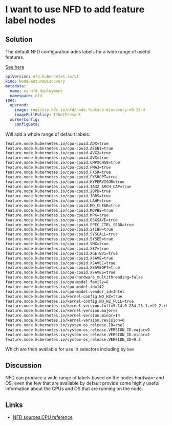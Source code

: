 # I want to use NFD to add feature label nodes

## Solution

The default NFD configuration adds labels for a wide range of useful features.

[See here](cpu_flags.yaml)

```yaml
apiVersion: nfd.kubernetes.io/v1
kind: NodeFeatureDiscovery
metadata:
  name: my-nfd-deployment
  namespace: nfd
spec:
  operand:
    image: registry.k8s.io/nfd/node-feature-discovery:v0.13.4
    imagePullPolicy: IfNotPresent
  workerConfig:
    configData:
```

Will add a whole range of default labels:

```bash
feature.node.kubernetes.io/cpu-cpuid.ADX=true
feature.node.kubernetes.io/cpu-cpuid.AESNI=true
feature.node.kubernetes.io/cpu-cpuid.AVX2=true
feature.node.kubernetes.io/cpu-cpuid.AVX=true
feature.node.kubernetes.io/cpu-cpuid.CMPXCHG8=true
feature.node.kubernetes.io/cpu-cpuid.FMA3=true
feature.node.kubernetes.io/cpu-cpuid.FXSR=true
feature.node.kubernetes.io/cpu-cpuid.FXSROPT=true
feature.node.kubernetes.io/cpu-cpuid.HYPERVISOR=true
feature.node.kubernetes.io/cpu-cpuid.IA32_ARCH_CAP=true
feature.node.kubernetes.io/cpu-cpuid.IBPB=true
feature.node.kubernetes.io/cpu-cpuid.IBRS=true
feature.node.kubernetes.io/cpu-cpuid.LAHF=true
feature.node.kubernetes.io/cpu-cpuid.MD_CLEAR=true
feature.node.kubernetes.io/cpu-cpuid.MOVBE=true
feature.node.kubernetes.io/cpu-cpuid.MPX=true
feature.node.kubernetes.io/cpu-cpuid.OSXSAVE=true
feature.node.kubernetes.io/cpu-cpuid.SPEC_CTRL_SSBD=true
feature.node.kubernetes.io/cpu-cpuid.STIBP=true
feature.node.kubernetes.io/cpu-cpuid.SYSCALL=true
feature.node.kubernetes.io/cpu-cpuid.SYSEE=true
feature.node.kubernetes.io/cpu-cpuid.VMX=true
feature.node.kubernetes.io/cpu-cpuid.X87=true
feature.node.kubernetes.io/cpu-cpuid.XGETBV1=true
feature.node.kubernetes.io/cpu-cpuid.XSAVE=true
feature.node.kubernetes.io/cpu-cpuid.XSAVEC=true
feature.node.kubernetes.io/cpu-cpuid.XSAVEOPT=true
feature.node.kubernetes.io/cpu-cpuid.XSAVES=true
feature.node.kubernetes.io/cpu-hardware_multithreading=false
feature.node.kubernetes.io/cpu-model.family=6
feature.node.kubernetes.io/cpu-model.id=142
feature.node.kubernetes.io/cpu-model.vendor_id=Intel
feature.node.kubernetes.io/kernel-config.NO_HZ=true
feature.node.kubernetes.io/kernel-config.NO_HZ_FULL=true
feature.node.kubernetes.io/kernel-version.full=5.14.0-284.25.1.el9_2.x86_64
feature.node.kubernetes.io/kernel-version.major=5
feature.node.kubernetes.io/kernel-version.minor=14
feature.node.kubernetes.io/kernel-version.revision=0
feature.node.kubernetes.io/system-os_release.ID=rhel
feature.node.kubernetes.io/system-os_release.VERSION_ID.major=9
feature.node.kubernetes.io/system-os_release.VERSION_ID.minor=2
feature.node.kubernetes.io/system-os_release.VERSION_ID=9.2
```

Which are then available for use in selectors including by `kmm`

## Discussion

NFD can produce a wide range of labels based on the nodes hardware and OS, even the few that are available by default provide some highly useful information about the CPUs and OS that are running on the node.

## Links

* [NFD sources.CPU reference](https://kubernetes-sigs.github.io/node-feature-discovery/v0.13/reference/worker-configuration-reference.html)

